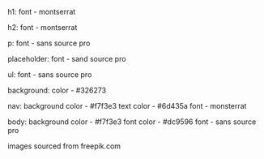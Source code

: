 h1:
font - montserrat

h2:
font - montserrat

p:
font - sans source pro

placeholder:
font - sand source pro

ul:
font - sans source pro

background:
color - #326273

nav:
background color - #f7f3e3
text color - #6d435a
font - monsterrat

body:
background color - #f7f3e3
font color - #dc9596
font - sans source pro



images sourced from freepik.com
